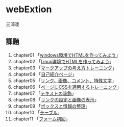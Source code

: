# webExtion
三浦凌

## 課題
1. chapter01 「[windows環境でHTMLを作ってみよう](chapter01/ch01-firsthtml-win.html)」
2. chapter02 「[Linux環境でHTMLを作ってみよう](chapter02/ch02-firsthtml-linux.teml)」
3. chapter03 「[マークアップの考え方トレーニング](chapter03/ch03-markuptag1.html)」
4. chapter04 「[自己紹介ページ](chapter04/ch04-markuptag1.html)」
5. chapter05 「[リンク、画像、コメント、特殊文字](chapter05/ch05-markuptag2.html)」
6. chapter06 「[ページにCSSを適用するトレーニング](chapter06/index.html)」
7. chapter07 「[テキストの装飾](chapter07/ch07-fontsytle.html)」
8. chapter08 「[リンクの設定と画像の表示](chapter08/-linkimag.html)」
9. chapter09 「[ボックスと情報の整理](chapter09/ch09-boxcss.html)」
10. chapter10 「[テーブル](chapter10/ch10-table.html)」
11. chapter11 「[フォーム初回](chapter11/Chapter11.html)」
